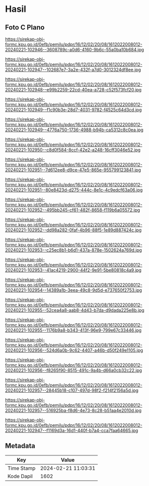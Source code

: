# Hasil

## Foto C Plano

https://sirekap-obj-formc.kpu.go.id/0efb/pemilu/pdpr/16/12/02/20/08/1612022008012-20240221-102946--3608789c-a0d6-4160-9b6c-55a0ba10b684.jpg

https://sirekap-obj-formc.kpu.go.id/0efb/pemilu/pdpr/16/12/02/20/08/1612022008012-20240221-102947--102687e7-3a2e-432f-a7d0-3012324df8ee.jpg

https://sirekap-obj-formc.kpu.go.id/0efb/pemilu/pdpr/16/12/02/20/08/1612022008012-20240221-102948--e99b2259-22cd-40ea-a728-c52f573fcf20.jpg

https://sirekap-obj-formc.kpu.go.id/0efb/pemilu/pdpr/16/12/02/20/08/1612022008012-20240221-102949--f1c90b3e-28d7-4031-9782-f4525c64d3cd.jpg

https://sirekap-obj-formc.kpu.go.id/0efb/pemilu/pdpr/16/12/02/20/08/1612022008012-20240221-102949--4776a750-1736-4988-b94b-ca5312c8c0ea.jpg

https://sirekap-obj-formc.kpu.go.id/0efb/pemilu/pdpr/16/12/02/20/08/1612022008012-20240221-102950--c8d0f584-8ccf-42e2-a248-16cff3046e52.jpg

https://sirekap-obj-formc.kpu.go.id/0efb/pemilu/pdpr/16/12/02/20/08/1612022008012-20240221-102951--7d612ee8-d9ce-47e5-865e-955799123841.jpg

https://sirekap-obj-formc.kpu.go.id/0efb/pemilu/pdpr/16/12/02/20/08/1612022008012-20240221-102951--80e8423d-d275-444c-8e1c-4c9edcf63a06.jpg

https://sirekap-obj-formc.kpu.go.id/0efb/pemilu/pdpr/16/12/02/20/08/1612022008012-20240221-102952--495bb245-cf61-482f-8658-f119b6a05572.jpg

https://sirekap-obj-formc.kpu.go.id/0efb/pemilu/pdpr/16/12/02/20/08/1612022008012-20240221-102952--dd98a282-0faf-4b96-88f5-1e89d887424c.jpg

https://sirekap-obj-formc.kpu.go.id/0efb/pemilu/pdpr/16/12/02/20/08/1612022008012-20240221-102953--c25ec8b1-b6d1-437a-878e-1502624a769d.jpg

https://sirekap-obj-formc.kpu.go.id/0efb/pemilu/pdpr/16/12/02/20/08/1612022008012-20240221-102953--41ac4219-2900-44f2-9e91-5be80818c4a9.jpg

https://sirekap-obj-formc.kpu.go.id/0efb/pemilu/pdpr/16/12/02/20/08/1612022008012-20240221-102954--14389a1b-3eea-49c8-9d5d-e737650f2753.jpg

https://sirekap-obj-formc.kpu.go.id/0efb/pemilu/pdpr/16/12/02/20/08/1612022008012-20240221-102955--52cea4a8-aab8-4d43-b7da-d9dada225e8b.jpg

https://sirekap-obj-formc.kpu.go.id/0efb/pemilu/pdpr/16/12/02/20/08/1612022008012-20240221-102955--1176b9a8-b343-413f-96e9-799e67c33446.jpg

https://sirekap-obj-formc.kpu.go.id/0efb/pemilu/pdpr/16/12/02/20/08/1612022008012-20240221-102956--524d6a0b-9c62-4407-a46b-d50f249e1105.jpg

https://sirekap-obj-formc.kpu.go.id/0efb/pemilu/pdpr/16/12/02/20/08/1612022008012-20240221-102956--f8265f90-8515-491c-9a4b-d66a0cb32c22.jpg

https://sirekap-obj-formc.kpu.go.id/0efb/pemilu/pdpr/16/12/02/20/08/1612022008012-20240221-102957--28445b18-c107-497d-98f2-f214f2156a5d.jpg

https://sirekap-obj-formc.kpu.go.id/0efb/pemilu/pdpr/16/12/02/20/08/1612022008012-20240221-102957--516925ba-f8d6-4e73-8c28-b51aa4e2010d.jpg

https://sirekap-obj-formc.kpu.go.id/0efb/pemilu/pdpr/16/12/02/20/08/1612022008012-20240221-102947--f1169d3a-16d1-440f-b7a4-cca7faa64665.jpg


## Metadata

| Key        | Value               |
| ---------- | ------------------- |
| Time Stamp | 2024-02-21 11:03:31 |
| Kode Dapil | 1602                |



